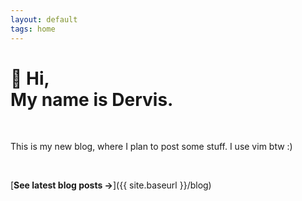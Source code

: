 ```yaml
---
layout: default
tags: home
---
```


# 👋 Hi, <br/> My name is Dervis.

<br>

This is my new blog, where I plan to post some stuff. I use vim btw :)

<br>

[**See latest blog posts →**]({{ site.baseurl }}/blog)

